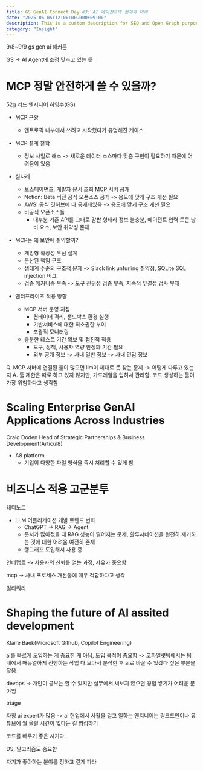 ```yaml
---
title: GS GenAI Connect Day #3: AI 에이전트의 현재와 미래
date: "2025-06-05T12:00:00.000+09:00"
description: This is a custom description for SEO and Open Graph purposes, rather than the default generated excerpt. Simply add a description field to the frontmatter.
category: "Insight"
---
```


9/8~9/9 gs gen ai 해커톤

GS -> AI Agent에 초점 맞추고 있는 듯

# MCP 정말 안전하게 쓸 수 있을까?
52g 리드 엔지니어 허영수(GS)

- MCP 근황
    - 앤트로픽 내부에서 쓰려고 시작했다가 유명해진 케이스

- MCP 설계 철학
    - 정보 사일로 해소 -> 새로운 데이터 소스마다 맞춤 구현이 필요하기 때문에 어려움이 있음

- 실사례
    - 토스페이먼츠: 개발자 문서 조회 MCP 서버 공개
    - Notion: Beta 버전 공식 오픈소스 공개 -> 용도에 맞게 구조 개선 필요
    - AWS: 공식 깃허브에 다 공개돼있음 -> 용도에 맞게 구조 개선 필요
    - 비공식 오픈소스들
         - 대부분 기존 API를 그대로 감싼 형태라 정보 불충분, 에이전트 입력 토큰 낭비 요소, 보안 취약성 존재

- MCP는 왜 보안에 취약할까?
    - 개방형 확장성 우선 설계
    - 분산된 책임 구조
    - 생태계 수준의 구조적 문제 -> Slack link unfurling 취약점, SQLite SQL injection 버그
    - 검증 메커니즘 부족 -> 도구 진위성 검증 부족, 지속적 무결성 검사 부재

- 엔터프라이즈 적용 방향
    - MCP 서버 운영 지침
        - 컨테이너 격리, 샌드박스 환경 실행
        - 기반서비스에 대한 최소권한 부여
        - 포괄적 모니터링
    - 충분한 테스트 기간 확보 및 점진적 적용
        - 도구, 정책, 사용자 역량 안정화 기간 필요
        - 외부 공개 정보 -> 사내 일반 정보 -> 사내 민감 정보

Q. MCP 서버에 연결된 툴이 많으면 llm이 제대로 못 찾는 문제 -> 어떻게 다루고 있는지
A. 툴 제한은 따로 하고 있지 않지만, 가드레일을 입혀서 관리함. 코드 생성하는 툴이 가장 위험하다고 생각함

# Scaling Enterprise GenAI Applications Across Industries
Craig Doden Head of Strategic Partnerships & Business Development(Articul8)

- A8 platform
    - 기업이 다양한 파일 형식을 즉시 처리할 수 있게 함

# 비즈니스 적용 고군분투
테디노트
- LLM 어플리케이션 개발 트렌드 변화
    - ChatGPT -> RAG -> Agent
    - 문서가 많아졌을 때 RAG 성능이 떨어지는 문제, 할루시네이션을 완전히 제거하는 것에 대한 어려움 여전히 존재
    - 랭그래프 도입해서 사용 중

인터럽트 -> 사용자의 신뢰를 얻는 과정, 사유가 중요함

mcp -> 사내 프로세스 개선툴에 매우 적합하다고 생각

멀티쿼리

# Shaping the future of AI assited development
Klaire Baek(Microsoft Github, Copilot Engineering)

ai를 빠르게 도입하는 게 중요한 게 아님, 도입 목적이 중요함 -> 코파일럿팀에서는 팀 내에서 매뉴얼하게 진행하는 작업 다 모아서 분석한 후 ai로 바꿀 수 있겠다 싶은 부분을 찾음

devops -> 개인이 공부는 할 수 있지만 실무에서 써보지 않으면 경험 쌓기가 어려운 분야임

triage

자칭 ai expert가 많음 -> ai 현업에서 사활을 걸고 일하는 엔지니어는 링크드인이나 유튜브에 뭘 올릴 시간이 없다는 걸 명심하기

코드를 배우기 좋은 시기다.

DS, 알고리즘도 중요함

자기가 좋아하는 분야를 정하고 깊게 파라